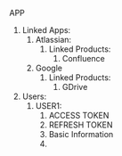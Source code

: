 APP
1. Linked Apps:
   1. Atlassian:
      1. Linked Products:
         1. Confluence
   2. Google
      1. Linked Products:
         1. GDrive
2. Users:
   1. USER1:
      1. ACCESS TOKEN
      2. REFRESH TOKEN
      3. Basic Information
      4. 
